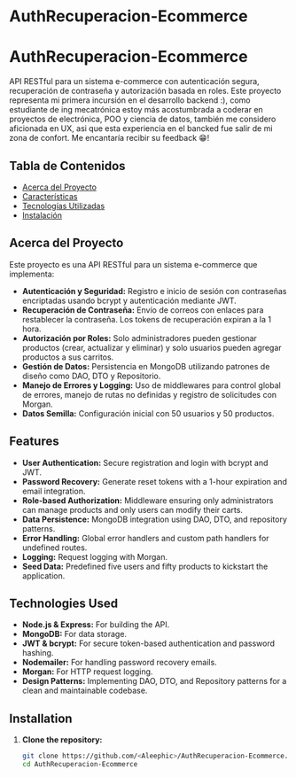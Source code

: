 # AuthRecuperacion-Ecommerce
# AuthRecuperacion-Ecommerce

API RESTful para un sistema e-commerce con autenticación segura, recuperación de contraseña y autorización basada en roles. Este proyecto representa mi primera incursión en el desarrollo backend :), como estudiante de ing mecatrónica estoy más acostumbrada a coderar en proyectos de electrónica, POO y ciencia de datos, también me considero aficionada en UX, asi que esta experiencia en el bancked fue salir de mi zona de confort. Me encantaría recibir su feedback 😁!

## Tabla de Contenidos
- [Acerca del Proyecto](#acerca-del-proyecto)
- [Características](#características)
- [Tecnologías Utilizadas](#tecnologías-utilizadas)
- [Instalación](#instalación)

## Acerca del Proyecto
Este proyecto es una API RESTful para un sistema e-commerce que implementa:
- **Autenticación y Seguridad:** Registro e inicio de sesión con contraseñas encriptadas usando bcrypt y autenticación mediante JWT.
- **Recuperación de Contraseña:** Envío de correos con enlaces para restablecer la contraseña. Los tokens de recuperación expiran a la 1 hora.
- **Autorización por Roles:** Solo administradores pueden gestionar productos (crear, actualizar y eliminar) y solo usuarios pueden agregar productos a sus carritos.
- **Gestión de Datos:** Persistencia en MongoDB utilizando patrones de diseño como DAO, DTO y Repositorio.
- **Manejo de Errores y Logging:** Uso de middlewares para control global de errores, manejo de rutas no definidas y registro de solicitudes con Morgan.
- **Datos Semilla:** Configuración inicial con 50 usuarios y 50 productos.

## Features
- **User Authentication:** Secure registration and login with bcrypt and JWT.
- **Password Recovery:** Generate reset tokens with a 1-hour expiration and email integration.
- **Role-based Authorization:** Middleware ensuring only administrators can manage products and only users can modify their carts.
- **Data Persistence:** MongoDB integration using DAO, DTO, and repository patterns.
- **Error Handling:** Global error handlers and custom path handlers for undefined routes.
- **Logging:** Request logging with Morgan.
- **Seed Data:** Predefined five users and fifty products to kickstart the application.

## Technologies Used
- **Node.js & Express:** For building the API.
- **MongoDB:** For data storage.
- **JWT & bcrypt:** For secure token-based authentication and password hashing.
- **Nodemailer:** For handling password recovery emails.
- **Morgan:** For HTTP request logging.
- **Design Patterns:** Implementing DAO, DTO, and Repository patterns for a clean and maintainable codebase.

## Installation
1. **Clone the repository:**
   ```bash
   git clone https://github.com/<Aleephic>/AuthRecuperacion-Ecommerce.git
   cd AuthRecuperacion-Ecommerce

